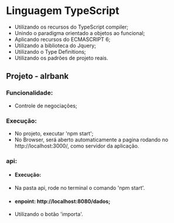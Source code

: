 # Linguagem TypeScript
- Utilizando os recursos do TypeScript compiler;
- Unindo o paradigma orientado a objetos ao funcional;
- Aplicando recursos do ECMASCRIPT 6;
- Utilizando a biblioteca do Jquery;
- Utilizando o Type Definitions;
- Utilizando os padrões de projeto reais.
## Projeto - alrbank
### Funcionalidade:
- Controle de negociações;
### Execução:
- No projeto, executar 'npm start';
- No Browser, será aberto automaticamente a pagina rodando no http://localhost:3000/, como servidor da aplicação.
### api:
- #### Execução: 
- Na pasta api, rode no terminal o comando 'npm start'.
- #### enpoint: http://localhost:8080/dados;
- Utilizando o botão 'importa'.
